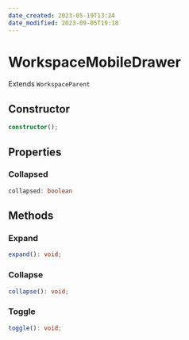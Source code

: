 ```yaml
---
date_created: 2023-05-19T13:24
date_modified: 2023-09-05T19:18
---
```

# WorkspaceMobileDrawer

Extends `WorkspaceParent`

## Constructor

```ts
constructor();
```

## Properties

### Collapsed

```ts
collapsed: boolean
```

## Methods

### Expand

```ts
expand(): void;
```

### Collapse

```ts
collapse(): void;
```

### Toggle

```ts
toggle(): void;
```
